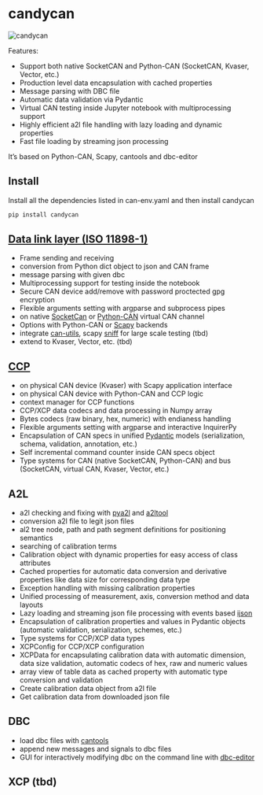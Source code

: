 # candycan


<!-- WARNING: THIS FILE WAS AUTOGENERATED! DO NOT EDIT! -->

![candycan](https://github.com/Binjian/candycan/blob/main/res/candycan.png)

Features:

- Support both native SocketCAN and Python-CAN (SocketCAN, Kvaser,
  Vector, etc.)
- Production level data encapsulation with cached properties
- Message parsing with DBC file
- Automatic data validation via Pydantic
- Virtual CAN testing inside Jupyter notebook with multiprocessing
  support
- Highly efficient a2l file handling with lazy loading and dynamic
  properties
- Fast file loading by streaming json processing

It’s based on Python-CAN, Scapy, cantools and dbc-editor

## Install

Install all the dependencies listed in can-env.yaml and then install
candycan

``` sh
pip install candycan
```

## [Data link layer (ISO 11898-1)](https://en.wikipedia.org/wiki/CAN_bus)

- Frame sending and receiving
- conversion from Python dict object to json and CAN frame
- message parsing with given dbc
- Multiprocessing support for testing inside the notebook
- Secure CAN device add/remove with password proctected gpg encryption
- Flexible arguments setting with argparse and subprocess pipes
- on native
  [SocketCan](https://www.kernel.org/doc/html/next/networking/can.html)
  or [Python-CAN](https://python-can.readthedocs.io/en/stable/) virtual
  CAN channel
- Options with Python-CAN or
  [Scapy](https://scapy.readthedocs.io/en/latest/introduction.html)
  backends
- integrate [can-utils](https://github.com/linux-can/can-utils), scapy
  [sniff](https://scapy.readthedocs.io/en/latest/usage.html) for large
  scale testing (tbd)
- extend to Kvaser, Vector, etc. (tbd)

## [CCP](https://en.wikipedia.org/wiki/XCP_(protocol))

- on physical CAN device (Kvaser) with Scapy application interface
- on physical CAN device with Python-CAN and CCP logic
- context manager for CCP functions
- CCP/XCP data codecs and data processing in Numpy array
- Bytes codecs (raw binary, hex, numeric) with endianess handling
- Flexible arguments setting with argparse and interactive InquirerPy
- Encapsulation of CAN specs in unified
  [Pydantic](https://docs.pydantic.dev/latest/) models (serialization,
  schema, validation, annotation, etc.)
- Self incremental command counter inside CAN specs object
- Type systems for CAN (native SocketCAN, Python-CAN) and bus
  (SocketCAN, virtual CAN, Kvaser, Vector, etc.)

## A2L

- a2l checking and fixing with
  [pya2l](https://github.com/christoph2/pyA2L.git) and
  [a2ltool](https://github.com/DanielT/a2ltool)
- conversion a2l file to legit json files
- al2 tree node, path and path segment definitions for positioning
  semantics
- searching of calibration terms
- Calibration object with dynamic properties for easy access of class
  attributes
- Cached properties for automatic data conversion and derivative
  properties like data size for corresponding data type
- Exception handling with missing calibration properties
- Unified processing of measurement, axis, conversion method and data
  layouts
- Lazy loading and streaming json file processing with events based
  [ijson](https://github.com/ICRAR/ijson)
- Encapsulation of calibration properties and values in Pydantic objects
  (automatic validation, serialization, schemes, etc.)
- Type systems for CCP/XCP data types
- XCPConfig for CCP/XCP configuration
- XCPData for encapsulating calibration data with automatic dimension,
  data size validation, automatic codecs of hex, raw and numeric values
- array view of table data as cached property with automatic type
  conversion and validation
- Create calibration data object from a2l file
- Get calibration data from downloaded json file

## DBC

- load dbc files with [cantools](https://github.com/cantools/cantools)
- append new messages and signals to dbc files
- GUI for interactively modifying dbc on the command line with
  [dbc-editor](https://gitlab.com/erzo/dbc-editor)

## XCP (tbd)

